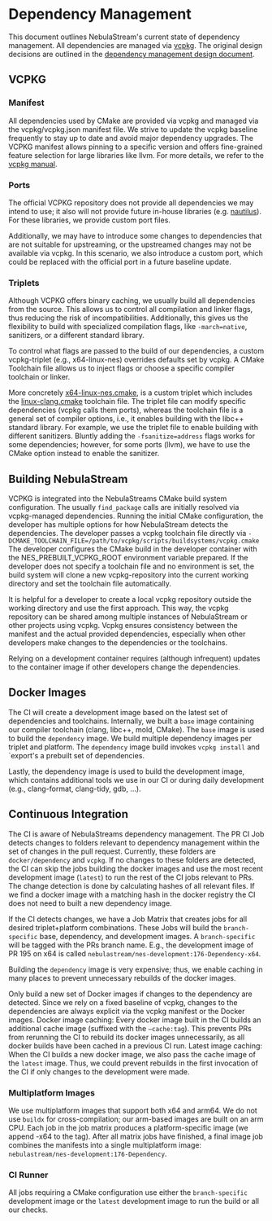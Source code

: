 # Dependency Management

This document outlines NebulaStream's current state of dependency management. All dependencies are
managed via [vcpkg](https://github.com/microsoft/vcpkg). The original design decisions are outlined in the
[dependency management design document](docs/design/20240710_dependency-management.md).

## VCPKG

### Manifest

All dependencies used by CMake are provided via vcpkg and managed via the vcpkg/vcpkg.json manifest file. We strive to
update the vcpkg baseline frequently to stay up to date and avoid major dependency upgrades. The VCPKG manifest allows
pinning to a specific version and offers fine-grained feature selection for large libraries like llvm. For more details,
we refer to the [vcpkg manual](https://learn.microsoft.com/en-us/vcpkg/concepts/manifest-mode).

### Ports

The official VCPKG repository does not provide all dependencies we may intend to use; it also will not provide future
in-house libraries (e.g. [nautilus](https://github.com/nebulastream/nautilus)). For these libraries, we provide custom
port files.

Additionally, we may have to introduce some changes to dependencies that are not suitable for upstreaming, or the
upstreamed changes may not be available via vcpkg. In this scenario, we also introduce a custom port, which could be
replaced with the official port in a future baseline update.

### Triplets

Although VCPKG offers binary caching, we usually build all dependencies from the source. This allows us
to control all compilation and linker flags, thus reducing the risk of incompatibilities. Additionally, this gives us
the flexibility to build with specialized compilation flags, like `-march=native`, sanitizers, or a different standard
library.

To control what flags are passed to the build of our dependencies, a custom vcpkg-triplet (e.g., x64-linux-nes)
overrides
defaults set by vcpkg. A CMake Toolchain file allows us to inject flags or choose a specific compiler toolchain or
linker.

More concretely [x64-linux-nes.cmake](vcpkg/custom-triplets/x64-linux-nes.cmake), is a custom triplet which includes
the [linux-clang.cmake](vcpkg/custom-triplets/linux-clang.cmake) toolchain file. The triplet file can modify specific
dependencies (vcpkg calls them ports), whereas the toolchain file is a general set of compiler options, i.e., it enables
building with the libc++ standard library. For example, we use the triplet file to enable building with different
sanitizers.
Bluntly adding the `-fsanitize=address` flags works for some dependencies; however, for some ports (llvm), we have to
use the CMake option instead to enable the sanitizer.

## Building NebulaStream

VCPKG is integrated into the NebulaStreams CMake build system configuration. The usually `find_package` calls are
initially resolved via vcpkg-managed dependencies. Running the initial CMake configuration, the developer has multiple
options for how NebulaStream detects the dependencies.
The developer passes a vcpkg toolchain file directly via
`-DCMAKE_TOOLCHAIN_FILE=/path/to/vcpkg/scripts/buildsystems/vcpkg.cmake`
The developer configures the CMake build in the developer container with the NES_PREBUILT_VCPKG_ROOT environment variable prepared.
If the developer does not specify a toolchain file and no environment is set, the build system will clone a new
vcpkg-repository into the current working directory and set the toolchain file automatically.

It is helpful for a developer to create a local vcpkg repository outside the working directory and use the first
approach. This way, the vcpkg repository can be shared among multiple instances of NebulaStream or other projects using
vcpkg. Vcpkg ensures consistency between the manifest and the actual provided dependencies, especially when other
developers make changes to the dependencies or the toolchains.

Relying on a development container requires (although infrequent) updates to the container image if other developers
change the dependencies.

## Docker Images

The CI will create a development image based on the latest set of dependencies and toolchains. Internally, we built a
`base` image containing our compiler toolchain (clang, libc++, mold, CMake). The `base` image is used to build the
`dependency` image. We build multiple dependency images per triplet and platform. The `dependency` image build invokes
`vcpkg install` and `export's a prebuilt set of dependencies.

Lastly, the dependency image is used to build the development image, which contains additional tools we use in our CI or
during daily development (e.g., clang-format, clang-tidy, gdb, ...).

## Continuous Integration

The CI is aware of NebulaStreams dependency management. The PR CI Job detects changes to folders relevant to dependency
management within the set of changes in the pull request. Currently, these folders are `docker/dependency` and `vcpkg`.
If no changes to these folders are detected, the CI can skip the jobs building the docker images and use the most recent
development image (`latest`) to run the rest of the CI jobs relevant to PRs. The change detection is done by calculating
hashes of all relevant files. If we find a docker image with a matching hash in the docker registry the CI does not need
to built a new dependency image.

If the CI detects changes, we have a Job Matrix that creates jobs for all desired triplet+platform combinations. These
Jobs will build the `branch-specific` base, dependency, and development images. A `branch-specific` will be tagged with
the PRs branch name. E.g., the development image of PR 195 on x64 is called
`nebulastream/nes-development:176-Dependency-x64`.

Building the `dependency` image is very expensive; thus, we enable caching in many places to prevent unnecessary
rebuilds of the docker images.

Only build a new set of Docker images if changes to the dependency are detected. Since we rely on a fixed baseline of
vcpkg, changes to the dependencies are always explicit via the vcpkg manifest or the Docker images.
Docker image caching: Every docker image built in the CI builds an additional cache image (suffixed with the
`—cache:tag`). This prevents PRs from rerunning the CI to rebuild its docker images unnecessarily, as all docker builds
have been cached in a previous CI run.
Latest image caching: When the CI builds a new docker image, we also pass the cache image of the `latest` image. Thus,
we could prevent rebuilds in the first invocation of the CI if only changes to the development were made.

### Multiplatform Images

We use multiplatform images that support both x64 and arm64. We do not use `buildx` for cross-compilation; our arm-based
images are built on an arm CPU. Each job in the job matrix produces a platform-specific image (we append -x64 to the
tag). After all matrix jobs have finished, a final image job combines the manifests into a single multiplatform image:
`nebulastream/nes-development:176-Dependency`.

### CI Runner

All jobs requiring a CMake configuration use either the `branch-specific` development image or the `latest` development
image to run the build or all our checks.

